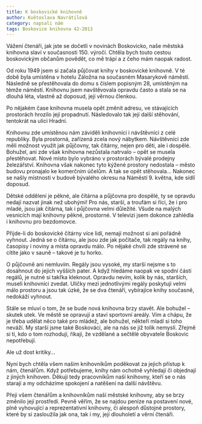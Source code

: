 ```yaml
---
title: K boskovické knihovně
author: Květoslava Navrátilová
category: napsali nám
tags: Boskovice knihovna 42-2013
---
```


Vážení čtenáři, jak jste se dočetli v novinách Boskovicko, naše městská knihovna slaví v současnosti 150. výročí. Chtěla bych touto cestou boskovickým občanům povědět, co mě trápí a z čeho mám naopak radost.

Od roku 1949 jsem si začala půjčovat knihy v boskovické knihovně. V té době byla umístěna v hotelu Záložna na současném Masarykově náměstí. Následně se přestěhovala do domu s číslem popisným 28, umístěným na témže náměstí. Knihovnu jsem navštěvovala opravdu často a stala se na dlouhá léta, vlastně až doposud, její věrnou členkou.

Po nějakém čase knihovna musela opět změnit adresu, ve stávajících prostorách hrozilo její propadnutí. Následovalo tak její další stěhování, tentokrát na ulici Hradní.

Knihovnu zde umístěnou nám záviděli knihovníci i návštěvníci z celé republiky. Byla prostorná, zařízená zcela nový nábytkem. Návštěvníci zde měli možnost využít jak půjčovny, tak čítárny, nejen pro děti, ale i dospělé. Bohužel, ani zde však knihovna nezůstala natrvalo – opět se musela přestěhovat. Nové místo bylo vybráno v prostorách bývalé prodejny železářství. Knihovna však nakonec tyto kýžené prostory nedostala – město budovu pronajalo ke komerčním účelům. A tak se opět stěhovala… Nakonec se našly místnosti v budově bývalého okresu na Náměstí 9. května, kde sídlí doposud.

Dětské oddělení je pěkné, ale čítárna a půjčovna pro dospělé, ty se opravdu nedají nazvat jinak než ubohými! Pro nás, starší, a troufám si říci, že i pro mladé, jsou jak čítárna, tak i půjčovna velmi důležité. Všude na malých vesnicích mají knihovny pěkné, prostorné. V televizi jsem dokonce zahlédla i knihovnu pro bezdomovce.

Přijde-li do boskovické čítárny více lidí, nemají možnost si ani pořádně vyhnout. Jedná se o čítárnu, ale jsou zde jak počítače, tak regály na knihy, časopisy i noviny a místa opravdu málo. Po nějaké chvíli zde strávené se cítíte jako v sauně – takové je tu horko.

O půjčovně ani nemluvím. Regály jsou vysoké, my starší nejsme s to dosáhnout do jejich vyšších pater. A když hledáme naopak ve spodní části regálů, je nutné si takřka kleknout. Opravdu nevím, kolik by nás, starších, museli knihovníci zvedat. Uličky mezi jednotlivými regály poskytují velmi málo prostoru a jsou tak úzké, že se dva čtenáři, vybírajíce knihy současně, nedokáží vyhnout.

Stále se mluví o tom, že se bude nová knihovna brzy stavět. Ale bohužel – skutek utek. Ve městě se opravují a staví sportovní areály. Vím a chápu, že je třeba udělat něco také pro mládež, ale bohužel, někteří mladí si toho neváží. My starší jsme také Boskováci, ale na nás se již tolik nemyslí. Zřejmě si ti, kdo o tom rozhodují, říkají, že vzdělané a sečtělé obyvatele Boskovic nepotřebují.

Ale už dost kritiky…

Nyní bych chtěla všem našim knihovníkům poděkovat za jejich přístup k nám, čtenářům. Když potřebujeme, knihy nám ochotně vyhledají či objednají z jiných knihoven. Děkuji tedy pracovníkům naší knihovny, kteří se o nás starají a my odcházíme spokojení a natěšení na další návštěvu.

Přeji všem čtenářům a knihovníkům naší městské knihovny, aby se brzy změnilo její prostředí. Pevně věřím, že se najdou peníze na postavení nové, plně vyhovující a reprezentativní knihovny, či alespoň důstojné prostory, které by si zasloužila jak ona, tak i my, její dlouholetí a věrní čtenáři.